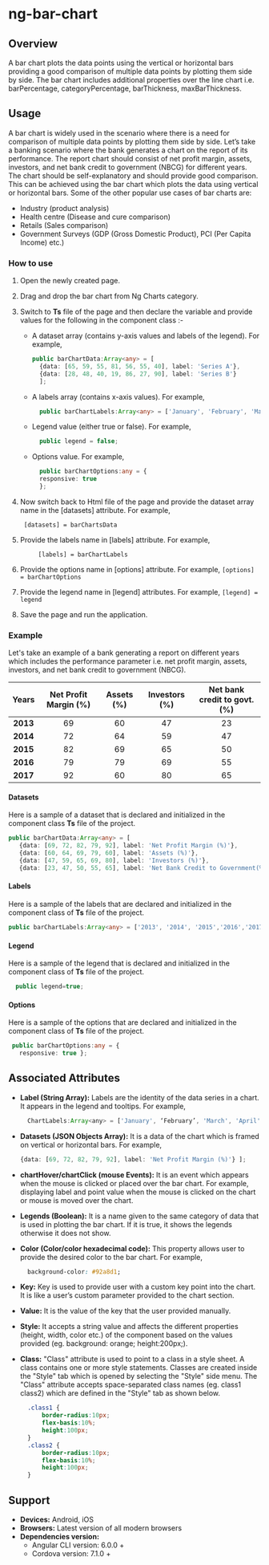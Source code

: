 # ng-bar-chart

## Overview

A bar chart plots the data points using the vertical or horizontal bars providing a good comparison of multiple data points by plotting them side by side. The bar chart includes additional properties over the line chart i.e. barPercentage, categoryPercentage, barThickness, maxBarThickness.

## Usage

A bar chart is widely used in the scenario where there is a need for comparison of multiple data points by plotting them side by side. Let’s take a banking scenario where the bank generates a chart on the report of its performance. The report chart should consist of net profit margin, assets, investors, and net bank credit to government \(NBCG\) for different years. The chart should be self-explanatory and should provide good comparison. This can be achieved using the bar chart which plots the data using vertical or horizontal bars. Some of the other popular use cases of bar charts are:

* Industry \(product analysis\)
* Health centre \(Disease and cure comparison\)
* Retails \(Sales comparison\)
* Government Surveys \(GDP \(Gross Domestic Product\), PCI \(Per Capita Income\) etc.\)

### How to use

1. Open the newly created page.
2. Drag and drop the bar chart from Ng Charts category.
3. Switch to **Ts** file of the page and then declare the variable and provide values for the following in the component class :-
   * A dataset array \(contains y-axis values and labels of the legend\). For example,

     ```typescript
     public barChartData:Array<any> = [
       {data: [65, 59, 55, 81, 56, 55, 40], label: 'Series A'},
       {data: [28, 48, 40, 19, 86, 27, 90], label: 'Series B'}
       ];
     ```

   * A labels array \(contains x-axis values\). For example,

     ```typescript
       public barChartLabels:Array<any> = ['January', 'February', 'March','April', 'May', 'June', 'July'];
     ```

   * Legend value \(either true or false\). For example,

     ```typescript
       public legend = false;
     ```

   * Options value. For example,

     ```typescript
       public barChartOptions:any = {
       responsive: true
       };
     ```
4. Now switch back to Html file of the page and provide the dataset array name in the \[datasets\] attribute. For example,

   ```text
    [datasets] = barChartsData
   ```

5. Provide the labels name in \[labels\] attribute. For example,

   ```text
        [labels] = barChartLabels
   ```

6. Provide the options name in \[options\] attribute. For example, `[options] = barChartOptions`
7. Provide the legend name in \[legend\] attributes. For example, `[legend] = legend`
8. Save the page and run the application.

### Example

Let's take an example of a bank generating a report on different years which includes the performance parameter i.e. net profit margin, assets, investors, and net bank credit to government \(NBCG\).

| Years | Net Profit Margin \(%\) | Assets \(%\) | Investors \(%\) | Net bank credit to govt. \(%\) |
| :---: | :---: | :---: | :---: | :---: |
| **2013** | 69 | 60 | 47 | 23 |
| **2014** | 72 | 64 | 59 | 47 |
| **2015** | 82 | 69 | 65 | 50 |
| **2016** | 79 | 79 | 69 | 55 |
| **2017** | 92 | 60 | 80 | 65 |

#### Datasets

Here is a sample of a dataset that is declared and initialized in the component class **Ts** file of the project.

```typescript
public barChartData:Array<any> = [
   {data: [69, 72, 82, 79, 92], label: 'Net Profit Margin (%)'},
   {data: [60, 64, 69, 79, 60], label: 'Assets (%)'},
   {data: [47, 59, 65, 69, 80], label: 'Investors (%)'},
   {data: [23, 47, 50, 55, 65], label: 'Net Bank Credit to Government(%)'} ];
```

#### Labels

Here is a sample of the labels that are declared and initialized in the component class of **Ts** file of the project.

```typescript
public barChartLabels:Array<any> = ['2013', '2014', '2015','2016','2017'];
```

#### Legend

Here is a sample of the legend that is declared and initialized in the component class of **Ts** file of the project.

```typescript
  public legend=true;
```

#### Options

Here is a sample of the options that are declared and initialized in the component class of **Ts** file of the project.

```typescript
 public barChartOptions:any = {
   responsive: true };
```

## Associated Attributes

* **Label \(String Array\):** Labels are the identity of the data series in a chart. It appears in the legend and tooltips. For example,

  ```javascript
    ChartLabels:Array<any> = ['January', ‘February’, 'March', 'April', 'May', 'June', 'July'];
  ```

* **Datasets \(JSON Objects Array\):** It is a data of the chart which is framed on vertical or horizontal bars. For example,

  ```typescript
  {data: [69, 72, 82, 79, 92], label: 'Net Profit Margin (%)'} ];
  ```

* **chartHover/chartClick \(mouse Events\):** It is an event which appears when the mouse is clicked or placed over the bar chart. For example, displaying label and point value when the mouse is clicked on the chart or mouse is moved over the chart. 
* **Legends \(Boolean\):** It is a name given to the same category of data that is used in plotting the bar chart. If it is true, it shows the legends otherwise it does not show.
* **Color \(Color/color hexadecimal code\):** This property allows user to provide the desired color to the bar chart. For example,

  ```css
    background-color: #92a8d1;
  ```

* **Key:** Key is used to provide user with a custom key point into the chart. It is like a user’s custom parameter provided to the chart section.
* **Value:** It is the value of the key that the user provided manually.
* **Style:** It accepts a string value and affects the different properties \(height, width, color etc.\) of the component based on the values provided \(eg. background: orange; height:200px;\).
* **Class:** "Class" attribute is used to point to a class in a style sheet. A class contains one or more style statements. Classes are created inside the "Style" tab which is opened by selecting the "Style" side menu. The "Class" attribute accepts space-separated class names \(eg. class1 class2\) which are defined in the "Style" tab as shown below.

  ```css
    .class1 {
        border-radius:10px;
        flex-basis:10%;
        height:100px;
    }
    .class2 {
        border-radius:10px;
        flex-basis:10%;
        height:100px;
    }
  ```

## Support

* **Devices:** Android, iOS
* **Browsers:**  Latest version of all modern browsers
* **Dependencies version:** 
  * Angular CLI version: 6.0.0 + 
  * Cordova version: 7.1.0 +

